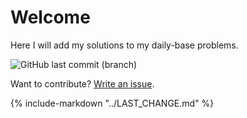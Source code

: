 # Welcome

Here I will add my solutions to my daily-base problems.

![GitHub last commit (branch)](https://img.shields.io/github/last-commit/guionardo/kb/gh-pages)

Want to contribute? [Write an issue](https://github.com/guionardo/kb/issues).

{% include-markdown "../LAST_CHANGE.md" %}

